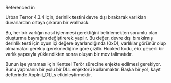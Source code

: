 Referenced in 

Urban Terror 4.3.4 için, derinlik testini devre dışı bırakarak varlıkları duvarlardan ortaya çıkaran bir wallhack.

Bu, her bir varlığın nasıl işlenmesi gerektiğini belirlemekten sorumlu olan oluşturma bayrağını değiştirerek yapılır. Bu değer, devre dışı bırakılmış derinlik testi için oyun içi değere ayarlandığında (0xD), varlıklar görünür olup olmamaları gerekip gerekmediğine göre çizilir. Hooked kodu, ebx geçerli bir varlık yapısıyla yüklendikten sonra oluşan bir mov talimatıdır.

Bunun işe yaraması için Kentsel Terör sürecine enjekte edilmesi gerekiyor. Bunu yapmanın bir yolu bir DLL enjektörü kullanmaktır. Başka bir yol, kayıt defterinde AppInit_DLLs etkinleştirmektir.
